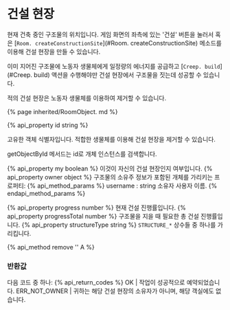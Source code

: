 # 건설 현장

현재 건축 중인 구조물의 위치입니다. 게임 화면의 좌측에 있는 '건설' 버튼을 눌러서 혹은 [`Room. createConstructionSite`](#Room. createConstructionSite) 메소드를 이용해 건설 현장을 만들 수 있습니다.

이미 지어진 구조물에 노동자 생물체에게 일정량의 에너지를 공급하고 [`Creep. build`](#Creep. build) 액션을 수행해야만 건설 현장에서 구조물을 짓는데 성공할 수 있습니다.

적의 건설 현장은 노동자 생물체를 이용하여 제거할 수 있습니다.

{% page inherited/RoomObject. md %}

{% api_property id string %}

고유한 객체 식별자입니다. 적합한 생물체를 이용해 건설 현장을 제거할 수 있습니다.

getObjectById 메서드는 id로 개체 인스턴스를 검색합니다.

{% api_property my boolean %}
이것이 자신의 건설 현장인지 여부입니다.
{% api_property owner object %}
구조물의 소유주 정보가 포함된 개체를 가리키는 프로퍼티:
{% api_method_params %}
username : string
소유자 사용자 이름.
{% endapi_method_params %}

{% api_property progress number %}
현재 건설 진행률입니다.
{% api_property progressTotal number %}
구조물을 지을 때 필요한 총 건설 진행률입니다.
{% api_property structureType string %}
<code>STRUCTURE_*</code> 상수들 중 하나를 가리킵니다.

{% api_method remove '' A %}



### 반환값

다음 코드 중 하나:
{% api_return_codes %}
OK | 작업이 성공적으로 예약되었습니다.
ERR_NOT_OWNER | 귀하는 해당 건설 현장의 소유자가 아니며, 해당 객실에도 없습니다.